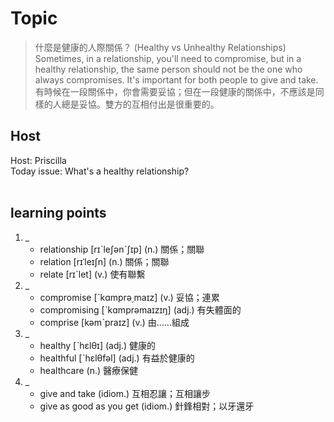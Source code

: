 # Topic

> 什麼是健康的人際關係？ (Healthy vs Unhealthy Relationships) <br>
> Sometimes, in a relationship, you'll need to compromise, but in a healthy relationship, the same person should not be the one who always compromises. It's important for both people to give and take. <br>
> 有時候在一段關係中，你會需要妥協；但在一段健康的關係中，不應該是同樣的人總是妥協。雙方的互相付出是很重要的。 <br>

## Host
Host: Priscilla
<br>Today issue: What's a healthy relationship?
<br><br>
## learning points
1. _
	* relationship  [rɪˋleʃənˋʃɪp]  (n.)  關係；關聯
	* relation  [rɪˈleɪʃn]  (n.)  關係；關聯
	* relate  [rɪˋlet]  (v.)  使有聯繫
2. _
	* compromise  [ˋkɑmprə͵maɪz]  (v.)  妥協；連累
	* compromising  [ˋkɑmprəmaɪzɪŋ]  (adj.)  有失體面的
	* comprise  [kəmˋpraɪz]  (v.)  由……組成
3. _
	* healthy  [ˋhɛlθɪ]  (adj.)  健康的
	* healthful  [ˋhɛlθfəl]  (adj.)  有益於健康的
	* healthcare  (n.)  醫療保健
4. _
	* give and take  (idiom.)  互相忍讓；互相讓步
	* give as good as you get  (idiom.)  針鋒相對；以牙還牙
